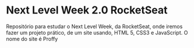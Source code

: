 # Next Level Week 2.0 RocketSeat
 Repositório para estudar o Next Level Week, da RocketSeat, onde iremos fazer um projeto prático, de um site usando, HTML 5, CSS3 e JavaScript. O nome do site é Proffy


![]()





